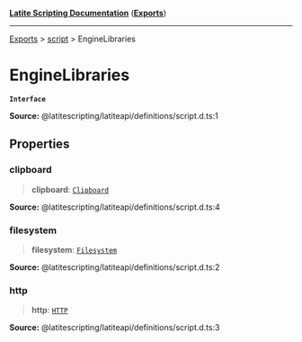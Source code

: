 [**Latite Scripting Documentation**](../../README.md) ([**Exports**](../../exports.md))

---

[Exports](../../exports.md) > [script](../index.md) > EngineLibraries

# EngineLibraries

**`Interface`**

**Source:** @latitescripting/latiteapi/definitions/script.d.ts:1

## Properties

### clipboard

> **clipboard**: [`Clipboard`](../../module.lib_clipboard/namespaces/namespace.include/interfaces/interface.Clipboard.md)

**Source:** @latitescripting/latiteapi/definitions/script.d.ts:4

### filesystem

> **filesystem**: [`Filesystem`](../../module.lib_clipboard/namespaces/namespace.include/interfaces/interface.Filesystem.md)

**Source:** @latitescripting/latiteapi/definitions/script.d.ts:2

### http

> **http**: [`HTTP`](../../module.lib_clipboard/namespaces/namespace.include/interfaces/interface.HTTP.md)

**Source:** @latitescripting/latiteapi/definitions/script.d.ts:3
